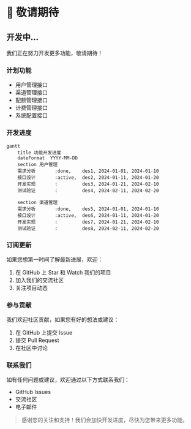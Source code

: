 # 🚧 敬请期待

## 开发中...

我们正在努力开发更多功能，敬请期待！

### 计划功能

- 用户管理接口
- 渠道管理接口
- 配额管理接口
- 计费管理接口
- 系统配置接口

### 开发进度

```mermaid
gantt
    title 功能开发进度
    dateFormat  YYYY-MM-DD
    section 用户管理
    需求分析       :done,    des1, 2024-01-01, 2024-01-10
    接口设计       :active,  des2, 2024-01-11, 2024-01-20
    开发实现       :         des3, 2024-01-21, 2024-02-10
    测试验证       :         des4, 2024-02-11, 2024-02-20
    
    section 渠道管理
    需求分析       :done,    des5, 2024-01-01, 2024-01-10
    接口设计       :active,  des6, 2024-01-11, 2024-01-20
    开发实现       :         des7, 2024-01-21, 2024-02-10
    测试验证       :         des8, 2024-02-11, 2024-02-20
```

### 订阅更新

如果您想第一时间了解最新进展，欢迎：

1. 在 GitHub 上 Star 和 Watch 我们的项目
2. 加入我们的交流社区
3. 关注项目动态

### 参与贡献

我们欢迎社区贡献，如果您有好的想法或建议：

1. 在 GitHub 上提交 Issue
2. 提交 Pull Request
3. 在社区中讨论

### 联系我们

如有任何问题或建议，欢迎通过以下方式联系我们：

- GitHub Issues
- 交流社区
- 电子邮件

> 感谢您的关注和支持！我们会加快开发进度，尽快为您带来更多功能。 
